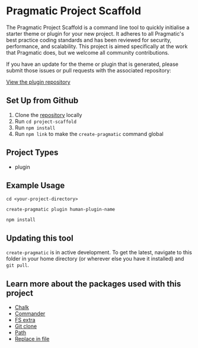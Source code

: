 # Pragmatic Project Scaffold

The Pragmatic Project Scaffold is a command line tool to quickly initialise a starter theme or plugin for your new project. It adheres to all Pragmatic's best practice coding standards and has been reviewed for security, performance, and scalability. This project is aimed specifically at the work that Pragmatic does, but we welcome all community contributions.

If you have an update for the theme or plugin that is generated, please submit those issues or pull requests with the associated repository:

[View the plugin repository](https://github.com/colis/plugin-scaffold)

## Set Up from Github

1.  Clone the [repository](https://github.com/colis/project-scaffold) locally
2.  Run `cd project-scaffold`
3.  Run `npm install`
4.  Run `npm link` to make the `create-pragmatic` command global

## Project Types

*   plugin

## Example Usage

`cd <your-project-directory>`

`create-pragmatic plugin human-plugin-name`

`npm install`

## Updating this tool

`create-pragmatic` is in active development. To get the latest, navigate to this folder in your home directory (or wherever else you have it installed) and `git pull`.

## Learn more about the packages used with this project

*   [Chalk](https://www.npmjs.com/package/chalk)
*   [Commander](https://www.npmjs.com/package/commander)
*   [FS extra](https://www.npmjs.com/package/fs-extra)
*   [Git clone](https://www.npmjs.com/package/git-clone)
*   [Path](https://www.npmjs.com/package/path)
*   [Replace in file](https://www.npmjs.com/package/replace-in-file)
